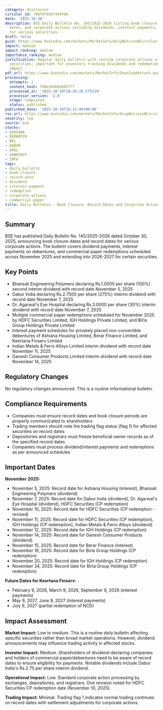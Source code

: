 ```yaml
---
category: disclosure
circular_id: 708f0f93ef444fdb
date: '2025-10-30'
description: BSE Daily Bulletin No. 145/2025-2026 listing book closure dates, record
  dates, and corporate actions including dividends, interest payments, and redemptions
  for various securities.
draft: false
guid: https://www.bseindia.com/markets/MarketInfo/DispNoticesNCirculars.aspx?Noticeid={E3EA049F-8B35-44AF-A1EA-E767D1620C88}&noticeno=20251030-62&dt=10/30/2025&icount=62&totcount=63&flag=0
impact: medium
impact_ranking: medium
importance_ranking: medium
justification: Regular daily bulletin with routine corporate actions affecting multiple
  securities; important for investors tracking dividends and redemptions but not market-wide
  impact
pdf_url: https://www.bseindia.com/markets/MarketInfo/DownloadAttach.aspx?id=20251030-62&attachedId=f8f8f3ec-48bb-4df7-8134-c75326aeeeee
processing:
  attempts: 1
  content_hash: fd8e34db8a095f77
  processed_at: '2025-10-30T18:34:28.575229'
  processor_version: '2.0'
  stage: completed
  status: published
published_date: '2025-10-30T16:13:46+00:00'
rss_url: https://www.bseindia.com/markets/MarketInfo/DispNoticesNCirculars.aspx?Noticeid={E3EA049F-8B35-44AF-A1EA-E767D1620C88}&noticeno=20251030-62&dt=10/30/2025&icount=62&totcount=63&flag=0
severity: low
source: bse
stocks:
- ASHIANA
- BERARFIN
- BEL
- DABUR
- DAEL
- GANESHCP
- IMFA
tags:
- daily-bulletin
- book-closure
- record-date
- dividend
- interest-payment
- redemption
- corporate-actions
- commercial-paper
title: Daily Bulletin - Book Closure, Record Dates and Corporate Actions
---
```


## Summary

BSE has published Daily Bulletin No. 145/2025-2026 dated October 30, 2025, announcing book closure dates and record dates for various corporate actions. The bulletin covers dividend payments, interest payments on debentures, and commercial paper redemptions scheduled across November 2025 and extending into 2026-2027 for certain securities.

## Key Points

- Bhansali Engineering Polymers declaring Rs.1.0000 per share (100%) second interim dividend with record date November 5, 2025
- Dabur India declaring Rs.2.7500 per share (275%) interim dividend with record date November 7, 2025
- Dr. Agarwal's Eye Hospital declaring Rs.3.0000 per share (30%) interim dividend with record date November 7, 2025
- Multiple commercial paper redemptions scheduled for November 2025 by HDFC Securities Limited, IGH Holdings Private Limited, and Birla Group Holdings Private Limited
- Interest payment schedules for privately placed non-convertible debentures of Ashiana Housing Limited, Berar Finance Limited, and Keertana Finserv Limited
- Indian Metals & Ferro Alloys Limited interim dividend with record date November 11, 2025
- Ganesh Consumer Products Limited interim dividend with record date November 14, 2025

## Regulatory Changes

No regulatory changes announced. This is a routine informational bulletin.

## Compliance Requirements

- Companies must ensure record dates and book closure periods are properly communicated to shareholders
- Trading members should note the trading flag status (flag 1) for affected securities on record dates
- Depositories and registrars must freeze beneficial owner records as of the specified record dates
- Companies must process dividend/interest payments and redemptions as per announced schedules

## Important Dates

**November 2025:**
- November 5, 2025: Record date for Ashiana Housing (interest), Bhansali Engineering Polymers (dividend)
- November 7, 2025: Record date for Dabur India (dividend), Dr. Agarwal's Eye Hospital (dividend), HDFC Securities (CP redemption)
- November 10, 2025: Record date for HDFC Securities (CP redemption - revised)
- November 11, 2025: Record date for HDFC Securities (CP redemption), IGH Holdings (CP redemption), Indian Metals & Ferro Alloys (dividend)
- November 12, 2025: Record date for IGH Holdings (CP redemption)
- November 14, 2025: Record date for Ganesh Consumer Products (dividend)
- November 15, 2025: Record date for Berar Finance (interest)
- November 19, 2025: Record date for Birla Group Holdings (CP redemption)
- November 20, 2025: Record date for IGH Holdings (CP redemption)
- November 24, 2025: Record date for Birla Group Holdings (CP redemption)

**Future Dates for Keertana Finserv:**
- February 9, 2026, March 9, 2026, September 9, 2026 (interest payments)
- May 9, 2027, June 9, 2027 (interest payments)
- July 9, 2027 (partial redemption of NCD)

## Impact Assessment

**Market Impact:** Low to medium. This is a routine daily bulletin affecting specific securities rather than broad market operations. However, dividend announcements may influence trading activity in affected stocks.

**Investor Impact:** Medium. Shareholders of dividend-declaring companies and holders of commercial paper/debentures need to be aware of record dates to ensure eligibility for payments. Notable dividends include Dabur India's Rs.2.75 per share interim dividend.

**Operational Impact:** Low. Standard corporate action processing by exchanges, depositories, and registrars. One revision noted for HDFC Securities CP redemption date (November 10, 2025).

**Trading Impact:** Minimal. Trading flag 1 indicates normal trading continues on record dates with settlement adjustments for corporate actions.